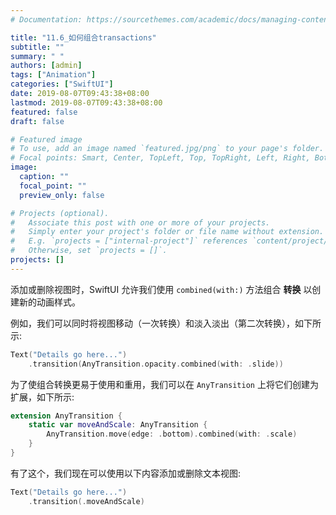 ```yaml
---
# Documentation: https://sourcethemes.com/academic/docs/managing-content/

title: "11.6_如何组合transactions"
subtitle: ""
summary: " "
authors: [admin]
tags: ["Animation"]
categories: ["SwiftUI"]
date: 2019-08-07T09:43:38+08:00
lastmod: 2019-08-07T09:43:38+08:00
featured: false
draft: false

# Featured image
# To use, add an image named `featured.jpg/png` to your page's folder.
# Focal points: Smart, Center, TopLeft, Top, TopRight, Left, Right, BottomLeft, Bottom, BottomRight.
image:
  caption: ""
  focal_point: ""
  preview_only: false

# Projects (optional).
#   Associate this post with one or more of your projects.
#   Simply enter your project's folder or file name without extension.
#   E.g. `projects = ["internal-project"]` references `content/project/deep-learning/index.md`.
#   Otherwise, set `projects = []`.
projects: []
---
```

<!-- more -->
添加或删除视图时，SwiftUI 允许我们使用 `combined(with:)` 方法组合 **转换** 以创建新的动画样式。 

例如，我们可以同时将视图移动（一次转换）和淡入淡出（第二次转换），如下所示:
```swift
Text("Details go here...")
    .transition(AnyTransition.opacity.combined(with: .slide))
```

为了使组合转换更易于使用和重用，我们可以在 `AnyTransition` 上将它们创建为扩展，如下所示:
```swift
extension AnyTransition {
    static var moveAndScale: AnyTransition {
        AnyTransition.move(edge: .bottom).combined(with: .scale)
    }
}
```

有了这个，我们现在可以使用以下内容添加或删除文本视图:
```swift
Text("Details go here...")
    .transition(.moveAndScale)
```